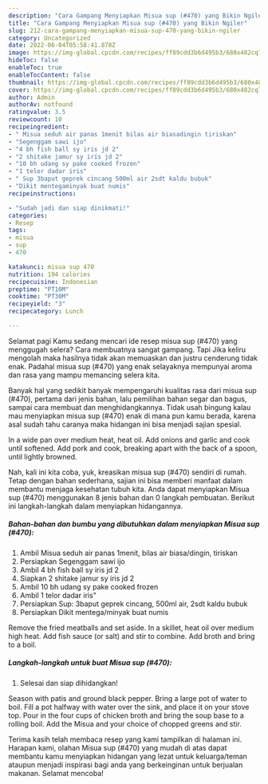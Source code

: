 ```yaml
---
description: "Cara Gampang Menyiapkan Misua sup (#470) yang Bikin Ngiler"
title: "Cara Gampang Menyiapkan Misua sup (#470) yang Bikin Ngiler"
slug: 212-cara-gampang-menyiapkan-misua-sup-470-yang-bikin-ngiler
category: Uncategorized
date: 2022-06-04T05:58:41.878Z
image: https://img-global.cpcdn.com/recipes/ff89cdd3b6d495b3/680x482cq70/misua-sup-470-foto-resep-utama.jpg
hideToc: false
enableToc: true
enableTocContent: false
thumbnail: https://img-global.cpcdn.com/recipes/ff89cdd3b6d495b3/680x482cq70/misua-sup-470-foto-resep-utama.jpg
cover: https://img-global.cpcdn.com/recipes/ff89cdd3b6d495b3/680x482cq70/misua-sup-470-foto-resep-utama.jpg
author: Admin
authorAv: notfound
ratingvalue: 3.5
reviewcount: 10
recipeingredient:
- " Misua seduh air panas 1menit bilas air biasadingin tiriskan"
- "Segenggam sawi ijo"
- "4 bh fish ball sy iris jd 2"
- "2 shitake jamur sy iris jd 2"
- "10 bh udang sy pake cooked frozen"
- "1 telor dadar iris"
- " Sup 3baput geprek cincang 500ml air 2sdt kaldu bubuk"
- "Dikit mentegaminyak buat numis"
recipeinstructions:

- "Sudah jadi dan siap dinikmati!"
categories:
- Resep
tags:
- misua
- sup
- 470

katakunci: misua sup 470 
nutrition: 194 calories
recipecuisine: Indonesian
preptime: "PT10M"
cooktime: "PT30M"
recipeyield: "3"
recipecategory: Lunch

---
```



Selamat pagi Kamu sedang mencari ide resep misua sup (#470) yang menggugah selera? Cara membuatnya sangat gampang. Tapi Jika keliru mengolah maka hasilnya tidak akan memuaskan dan justru cenderung tidak enak. Padahal misua sup (#470) yang enak selayaknya mempunyai aroma dan rasa yang mampu memancing selera kita.


Banyak hal yang sedikit banyak mempengaruhi kualitas rasa dari misua sup (#470), pertama dari jenis bahan, lalu pemilihan bahan segar dan bagus, sampai cara membuat dan menghidangkannya. Tidak usah bingung kalau mau menyiapkan misua sup (#470) enak di mana pun kamu berada, karena asal sudah tahu caranya maka hidangan ini bisa menjadi sajian spesial.

In a wide pan over medium heat, heat oil. Add onions and garlic and cook until softened. Add pork and cook, breaking apart with the back of a spoon, until lightly browned.


Nah, kali ini kita coba, yuk, kreasikan misua sup (#470) sendiri di rumah. Tetap dengan bahan sederhana, sajian ini bisa memberi manfaat dalam membantu menjaga kesehatan tubuh kita. Anda dapat menyiapkan Misua sup (#470) menggunakan 8 jenis bahan dan 0 langkah pembuatan. Berikut ini langkah-langkah dalam menyiapkan hidangannya.

<!--inarticleads1-->

##### Bahan-bahan dan bumbu yang dibutuhkan dalam menyiapkan Misua sup (#470):

1. Ambil  Misua seduh air panas 1menit, bilas air biasa/dingin, tiriskan
1. Persiapkan Segenggam sawi ijo
1. Ambil 4 bh fish ball sy iris jd 2
1. Siapkan 2 shitake jamur sy iris jd 2
1. Ambil 10 bh udang sy pake cooked frozen
1. Ambil 1 telor dadar iris&#34;
1. Persiapkan  Sup: 3baput geprek cincang, 500ml air, 2sdt kaldu bubuk
1. Persiapkan Dikit mentega/minyak buat numis


Remove the fried meatballs and set aside. In a skillet, heat oil over medium high heat. Add fish sauce (or salt) and stir to combine. Add broth and bring to a boil. 

<!--inarticleads2-->

##### Langkah-langkah untuk buat Misua sup (#470):


1. Selesai dan siap dihidangkan!

Season with patis and ground black pepper. Bring a large pot of water to boil. Fill a pot halfway with water over the sink, and place it on your stove top. Pour in the four cups of chicken broth and bring the soup base to a rolling boil. Add the Misua and your choice of chopped greens and stir. 

Terima kasih telah membaca resep yang kami tampilkan di halaman ini. Harapan kami, olahan Misua sup (#470) yang mudah di atas dapat membantu kamu menyiapkan hidangan yang lezat untuk keluarga/teman ataupun menjadi inspirasi bagi anda yang berkeinginan untuk berjualan makanan. Selamat mencoba!
